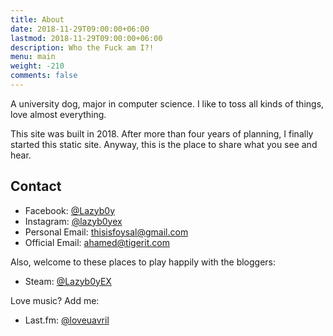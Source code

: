 ```yaml
---
title: About
date: 2018-11-29T09:00:00+06:00
lastmod: 2018-11-29T09:00:00+06:00
description: Who the Fuck am I?!
menu: main
weight: -210
comments: false
---
```


A university dog, major in computer science. I like to toss all kinds of things, love almost everything.

This site was built in 2018. After more than four years of planning, I finally started this static site. Anyway, this is the place to share what you see and hear.

## Contact

* Facebook: [@Lazyb0y](http://www.facebook.com/Lazyb0y)
* Instagram: [@lazyb0yex](http://www.instagram.com/lazyb0yex/)
* Personal Email: thisisfoysal@gmail.com
* Official Email: ahamed@tigerit.com

Also, welcome to these places to play happily with the bloggers:

* Steam: [@Lazyb0yEX](https://steamcommunity.com/id/Lazyb0yEX/)

Love music? Add me:

* Last.fm: [@loveuavril](https://www.last.fm/user/loveuavril)
